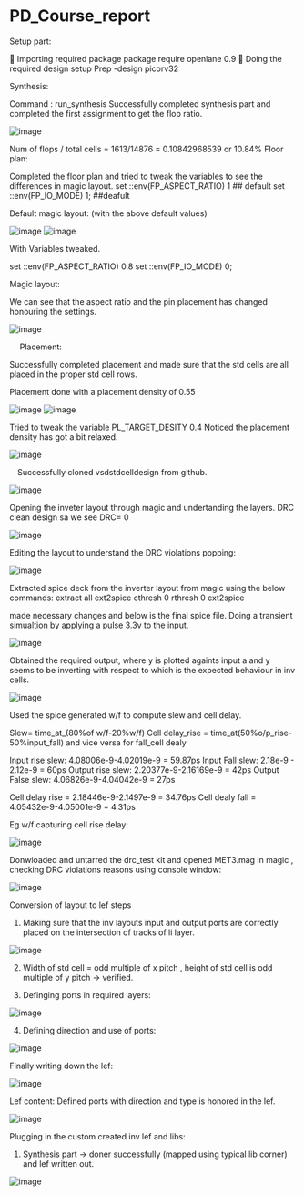 # PD_Course_report

Setup part: 

	Importing required package
package require openlane 0.9
	Doing the required design setup
Prep -design picorv32 




Synthesis: 

Command : run_synthesis 
Successfully completed synthesis part and completed the first assignment to get the flop ratio. 

![image](https://user-images.githubusercontent.com/107097885/175575126-3b24bced-c3ed-4973-99a5-5411a03b33e0.png)

 

Num of flops / total cells = 1613/14876 =  0.10842968539  or 10.84%
Floor plan:  

Completed the floor plan and tried to tweak the variables to see the differences in magic layout. 
set ::env(FP_ASPECT_RATIO) 1  ## default
set ::env(FP_IO_MODE) 1;     ##deafult 

Default magic layout:  (with the above default values) 

 ![image](https://user-images.githubusercontent.com/107097885/175575206-2261dadf-8567-498c-b299-5abec3ef504c.png)
![image](https://user-images.githubusercontent.com/107097885/175575226-1365c331-dd3f-4e55-a86e-51ff6457e3b9.png)

 
With Variables tweaked. 
 
set ::env(FP_ASPECT_RATIO) 0.8
set ::env(FP_IO_MODE) 0;     

Magic layout: 


We can see that the aspect ratio and the pin placement has changed honouring the settings.  
 
 ![image](https://user-images.githubusercontent.com/107097885/175575260-68f9a0b3-fc56-4f68-b6bc-29d4de7308a6.png)






 
Placement: 


Successfully completed placement and made sure that the std cells are all placed in the proper std cell rows. 

Placement done with a placement density of 0.55
 
![image](https://user-images.githubusercontent.com/107097885/175575288-aedb7d54-787a-43c0-becc-da41a73ebd79.png)
![image](https://user-images.githubusercontent.com/107097885/175575311-f374fb62-ebff-47f4-bb46-7b5c2a97f829.png)


 
Tried to tweak the variable   PL_TARGET_DESITY 0.4
Noticed the placement density has got a bit relaxed. 

 
![image](https://user-images.githubusercontent.com/107097885/175575352-26427b8b-508b-4f57-acae-4a63ec59f1dd.png)





 Successfully cloned vsdstdcelldesign from github. 
 
 ![image](https://user-images.githubusercontent.com/107097885/175576938-ea630d3c-1904-49ba-816b-98572c6101bc.png)




Opening the inveter layout through magic and undertanding the layers. DRC clean design sa we see DRC= 0 

![image](https://user-images.githubusercontent.com/107097885/175579519-70ba1d8d-32f9-4c9b-998a-ce84c1ae30b1.png)

Editing the layout to understand the DRC violations popping: 

![image](https://user-images.githubusercontent.com/107097885/177954148-314eb76f-7eb3-4be7-8b03-b75ab16e4605.png)


Extracted spice deck from the inverter layout from magic using the below commands: 
extract all
ext2spice cthresh 0 rthresh 0
ext2spice 

made necessary changes and below is the final spice file. Doing a transient simualtion by applying a pulse 3.3v to the input. 


![image](https://user-images.githubusercontent.com/107097885/177978928-e6256424-ba14-4156-9638-1e631d54c0d7.png)



Obtained the required output, where y is plotted againts input a and y seems to be inverting with respect to which is the expected behaviour in inv cells. 

![image](https://user-images.githubusercontent.com/107097885/177978750-71dc580c-ad8c-40bc-abbd-e8b70df8483c.png)


Used the spice generated w/f to compute slew and cell delay.

Slew= time_at_(80%of w/f-20%w/f)
Cell delay_rise = time_at(50%o/p_rise-50%input_fall) and vice versa for fall_cell dealy

Input rise slew: 4.08006e-9-4.02019e-9 =  59.87ps
Input Fall slew: 2.18e-9 - 2.12e-9 = 60ps
Output rise slew: 2.20377e-9-2.16169e-9 = 42ps
Output False slew: 4.06826e-9-4.04042e-9 = 27ps


Cell delay rise = 2.18446e-9-2.1497e-9 = 34.76ps
Cell dealy fall = 4.05432e-9-4.05001e-9 = 4.31ps

Eg w/f capturing cell rise delay:

![image](https://user-images.githubusercontent.com/107097885/177988829-ae0426b1-4a34-43a9-83a3-0c21a6573784.png)


Donwloaded and untarred the drc_test kit and opened MET3.mag in magic , checking DRC violations reasons using console window: 

![image](https://user-images.githubusercontent.com/107097885/178001097-8ebbae25-ddcf-4199-8779-dc3dc4476b75.png)


Conversion of layout to lef steps


1. Making sure that the inv layouts input and output ports are correctly placed on the intersection of tracks of li layer. 

![image](https://user-images.githubusercontent.com/107097885/178006500-104079ae-afe8-4d68-ad3d-9a11614d3a73.png)



2. Width of std cell = odd multiple of x pitch  , height of std cell is odd  multiple of y pitch -> verified. 



3. Definging ports in required layers: 

![image](https://user-images.githubusercontent.com/107097885/178008265-16470849-8fcd-493f-b10d-7d2eaabcd750.png)


4. Defining direction and use of ports: 

![image](https://user-images.githubusercontent.com/107097885/178009719-294498a3-78e1-469f-9885-03d9e30e9872.png)



Finally writing down the lef: 

![image](https://user-images.githubusercontent.com/107097885/178011087-f4d38b7a-2588-4aef-a6e5-da9fcc96f14e.png)


Lef content:  Defined ports with direction and type is honored in the lef. 

![image](https://user-images.githubusercontent.com/107097885/178011296-2b151487-5238-4216-81c7-a6579421b523.png)

Plugging in the custom created inv lef and libs: 

1. Synthesis part -> doner successfully (mapped using typical lib corner) and lef written out. 


![image](https://user-images.githubusercontent.com/107097885/178058139-2ff7d0ff-f432-45c4-9af4-24d732aa7995.png)
